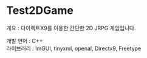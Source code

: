 # Test2DGame

개요 : 다이렉트X9를 이용한 간단한 2D JRPG 게임입니다.<br>

개발 언어 : C++<br>
라이브러리 : ImGUI, tinyxml, openal, Directx9, Freetype
